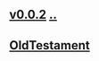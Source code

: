 ## [v0.0.2](https://github.com/littleflute/bible1/edit/master/NIV%20Live%20A%20Bible%20Experience/readme.md) [..](..)
## [OldTestament](OldTestament)
